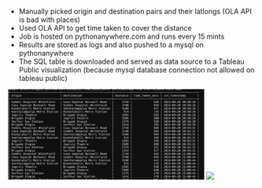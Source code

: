 * Manually picked origin and destination pairs and their latlongs (OLA API is bad with places)
* Used OLA API to get time taken to cover the distance 
* Job is hosted on pythonanywhere.com and runs every 15 mints
* Results are stored as logs and also pushed to a mysql on pythonanywhere
* The SQL table is downloaded and served as data source to a Tableau Public visualization (because mysql database connection not allowed on tableau public)

<img src="sql_screenshot.png" width="400">
<img src="tableau_screenshot" width="400">
